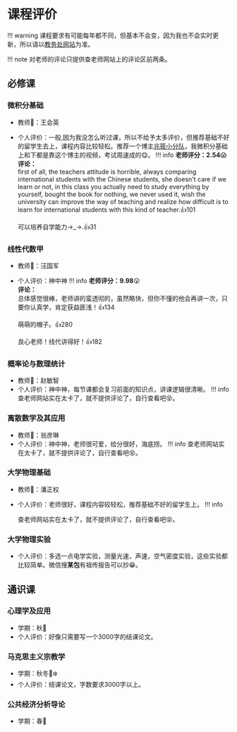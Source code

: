 # 课程评价
!!! warning
    课程要求有可能每年都不同，但基本不会变，因为我也不会实时更新，所以请以[教务处网站](http://zdbk.zju.edu.cn/jwglxt/xtgl/login_slogin.html?language=zh_CN&_t=1705727432184)为准。

!!! note
    对老师的评论只提供查老师网站上的评论区前两条。
## 必修课

### 微积分基础
* 教师💁：王会英 
* 个人评价：一般,因为我没怎么听过课，所以不给予太多评价，但推荐基础不好的留学生去上，课程内容比较轻松。推荐一个博主[兆筱小分队](https://space.bilibili.com/386629955/channel/collectiondetail?sid=417612)，我微积分基础上和下都是靠这个博主的视频，考试周速成的😋。
!!! info
    **老师评分：2.54**😱<br>
    **评论：**<br>
    first of all, the teachers attitude is horrible, always comparing international students with the Chinese students, she doesn't care if we learn or not, in this class you actually need to study everything by yourself, bought the book for nothing, we never used it, wish the university can improve the way of teaching and realize how difficult is to learn for international students with this kind of teacher.👍101

    可以培养自学能力→_→.👍31


### 线性代数甲
* 教师💁：汪国军
* 个人评价：神中神
!!! info
    **老师评分：9.98**😮<br>
    **评论：**<br>
    总体感觉很棒，老师讲的蛮透彻的，虽然略快，但你不懂的他会再讲一次，只要你认真学，肯定获益匪浅！👍134

    萌萌的帽子。👍280

    良心老师！线代讲得好！👍182



### 概率论与数理统计
* 教师💁：赵敏智
* 个人评价：神中神，每节课都会复习前面的知识点，讲课逻辑很清晰。
!!! info
    查老师网站实在太卡了，就不提供评论了，自行查看吧😵。


### 离散数学及其应用
* 教师💁：翁彦琳
* 个人评价：神中神，老师很可爱，给分很好，海底捞。
!!! info
    查老师网站实在太卡了，就不提供评论了，自行查看吧😵。




### 大学物理基础
* 教师💁：潘正权
* 个人评价：老师很好，课程内容较轻松，推荐基础不好的留学生上。
!!! info

    查老师网站实在太卡了，就不提供评论了，自行查看吧😵。




### 大学物理实验
* 个人评价：多选一点电学实验，测量光速，声速，空气密度实验，这些实验都比较简单。微信搜**某包**有祖传报告可以抄😁。

## 通识课

### 心理学及应用
* 学期：秋🍁
* 个人评价：好像只需要写一个3000字的结课论文。
  
### 马克思主义宗教学
* 学期：秋冬🍁❄️
* 个人评价：结课论文，字数要求3000字以上。

### 公共经济分析导论
* 学期：春🌷
